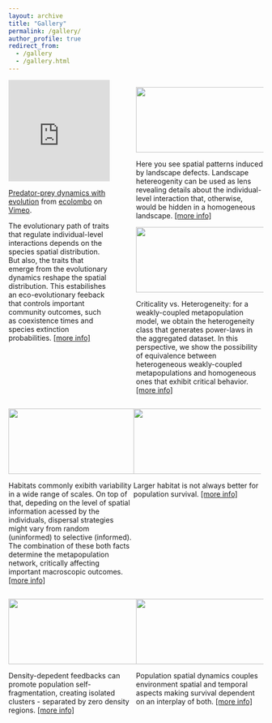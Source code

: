 ```yaml
---	
layout: archive
title: "Gallery"
permalink: /gallery/
author_profile: true
redirect_from:
  - /gallery
  - /gallery.html
---
```

<div style="width: 100%; overflow: hidden;">
    <div style="width: 50%; float: left;"> 
    <div style="max-width: 80%;">
    <iframe src="https://player.vimeo.com/video/329547943" width="200" height="200" frameborder="0" allow="autoplay; fullscreen" allowfullscreen></iframe>
    <p><a href="https://vimeo.com/329547943">Predator-prey dynamics with evolution</a> from <a href="https://vimeo.com/user9530500">ecolombo</a> on <a href="https://vimeo.com">Vimeo</a>.</p>
    The evolutionary path of traits that regulate individual-level interactions depends on the species spatial distribution. But also, the traits that emerge from the evolutionary dynamics reshape the spatial distribution. This estabilishes an eco-evolutionary feeback that controls important community outcomes, such as coexistence times and species extinction probabilities. <a href="https://www.nature.com/articles/s41598-019-54510-6.pdf">[more info]</a></p>
    </div>
    </div>
    <div style="margin-left: 50%;">
    <p align="center">
    <img width="499" height="129" src="https://ehcolombo.github.io/images/induced.png">
    </p><p>
    Here you see spatial patterns induced by landscape defects. Landscape hetereogenity can be used as lens revealing details about the individual-level interaction that, otherwise, would be hidden in a homogeneous landscape. <a href="https://arxiv.org/pdf/2003.00100.pdf">[more info]</a>
    </p>
    <p align="center">
    <img width="499" height="129" src="https://ehcolombo.github.io/images/Screenshot from 2020-03-13 14-05-40.png">
    </p><p>
    Criticality vs. Heterogeneity: for a weakly-coupled metapopulation model, we obtain the heterogeneity class that generates power-laws in the aggregated dataset.  In this perspective, we show the possibility of equivalence between heterogeneous weakly-coupled metapopulations and homogeneous ones that exhibit critical behavior. <a href="https://arxiv.org/abs/1907.07895">[more info]</a>
    </p>
    </div>
</div>
<div style="width: 100%; overflow: hidden;">
    <div style="width: 49%; float: left;"> 
    <p align="center">
    <img width="499" height="129" src="https://ehcolombo.github.io/images/habitats.png">
    </p><p>
    Habitats commonly exibith variability in a wide range of scales. On top of that, depeding on the level of spatial information acessed by the individuals, dispersal strategies might vary from random (uninformed) to selective (informed). The combination of these both facts determine the metapopulation network, critically affecting important macroscopic outcomes. <a href="https://arxiv.org/pdf/1503.08168.pdf">[more info]</a>
    </p>
    </div>
    <div style="width: 50%; float: left;"> 
    <p align="center">
    <img width="499" height="129" src="https://ehcolombo.github.io/images/lc.png">
    </p><p>
    Larger habitat is not always better for population survival. <a href="https://www.researchgate.net/publication/323441635_Nonlinear_population_dynamics_in_a_bounded_habitat">[more info]</a>
    </p>
    </div>
</div>
<div style="width: 100%; overflow: hidden;">
    <div style="width: 50%; float: left;"> 
    <p align="center">
    <img width="499" height="129" src="https://ehcolombo.github.io/images/selffrag.png">
    </p><p>
    Density-depedent feedbacks can promote population self-fragmentation, creating isolated clusters - separated by zero density regions. <a href="https://arxiv.org/pdf/1207.0524.pdf">[more info]</a>
    </p>
    </div>
    <div style="width: 50%; float: left;"> 
    <p align="center">
    <img width="499" height="129" src="https://ehcolombo.github.io/images/survival.png">
    </p><p>
    Population spatial dynamics couples environment spatial and temporal aspects making survival dependent on an interplay of both. <a href="https://arxiv.org/pdf/1610.05066.pdf">[more info]</a>    </p>
    </div>
</div>
